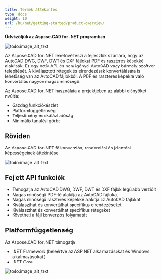 ```yaml
---
title: Termék áttekintés
type: docs
weight: 10
url: /hu/net/getting-started/product-overview/
---
```


**Üdvözöljük az Aspose.CAD for .NET programban**

![todo:image_alt_text](/cad/_assets/home_1.png)

Az Aspose.CAD for .NET lehetővé teszi a fejlesztők számára, hogy az AutoCAD DWG, DWF, DWT és DXF fájlokat PDF és raszteres képekké alakítsák. Ez egy natív API, és nem igényel AutoCAD vagy bármely szoftver telepítését. A kiválasztott rétegek és elrendezések konvertálására is lehetőség van az AutoCAD fájlokból. A PDF és raszteres képekre való konvertálás nagyon magas minőségű.

Az Aspose.CAD for .NET használata a projektjében az alábbi előnyöket nyújtja:

- Gazdag funkciókészlet
- Platformfüggetlenség
- Teljesítmény és skálázhatóság
- Minimális tanulási görbe

## **Röviden**
Az Aspose.CAD for .NET fő konverziós, renderelési és jelentési képességeinek áttekintése.

![todo:image_alt_text](/cad/_assets/net/product-overview_2.png)
## **Fejlett API funkciók**
- Támogatja az AutoCAD DWG, DWF, DWT és DXF fájlok legújabb verzióit
- Magas minőségű PDF-fé alakítja az AutoCAD fájlokat
- Magas minőségű raszteres képekké alakítja az AutoCAD fájlokat
- Kiválaszthat és konvertálhat specifikus elrendezéseket
- Kiválaszthat és konvertálhat specifikus rétegeket
- Követheti a fájl konverziós folyamatát
## **Platformfüggetlenség**
Az Aspose.CAD for .NET támogatja

- .NET Framework (beleértve az ASP.NET alkalmazásokat és Windows alkalmazásokat.)
- .NET Core

![todo:image_alt_text](/cad/_assets/net/product-overview_3.png)
